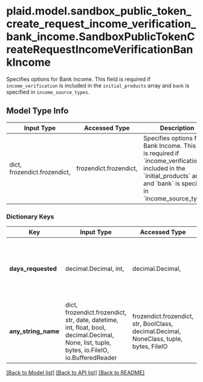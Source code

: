 # plaid.model.sandbox_public_token_create_request_income_verification_bank_income.SandboxPublicTokenCreateRequestIncomeVerificationBankIncome

Specifies options for Bank Income. This field is required if `income_verification` is included in the `initial_products` array and `bank` is specified in `income_source_types`.

## Model Type Info
Input Type | Accessed Type | Description | Notes
------------ | ------------- | ------------- | -------------
dict, frozendict.frozendict,  | frozendict.frozendict,  | Specifies options for Bank Income. This field is required if &#x60;income_verification&#x60; is included in the &#x60;initial_products&#x60; array and &#x60;bank&#x60; is specified in &#x60;income_source_types&#x60;. | 

### Dictionary Keys
Key | Input Type | Accessed Type | Description | Notes
------------ | ------------- | ------------- | ------------- | -------------
**days_requested** | decimal.Decimal, int,  | decimal.Decimal,  | The number of days of data to request for the Bank Income product | [optional] 
**any_string_name** | dict, frozendict.frozendict, str, date, datetime, int, float, bool, decimal.Decimal, None, list, tuple, bytes, io.FileIO, io.BufferedReader | frozendict.frozendict, str, BoolClass, decimal.Decimal, NoneClass, tuple, bytes, FileIO | any string name can be used but the value must be the correct type | [optional]

[[Back to Model list]](../../README.md#documentation-for-models) [[Back to API list]](../../README.md#documentation-for-api-endpoints) [[Back to README]](../../README.md)

